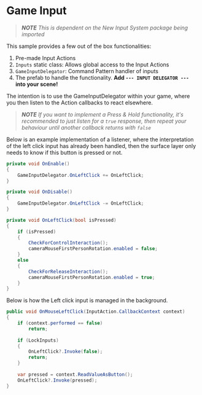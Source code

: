 # Game Input
> _**NOTE** This is dependent on the New Input System package being imported_

This sample provides a few out of the box functionalities:
1. Pre-made Input Actions
2. `Inputs` static class: Allows global access to the Input Actions
3. `GameInputDelegator`: Command Pattern handler of inputs
4. The prefab to handle the functionality. **Add `--- INPUT DELEGATOR ---` into your scene!**

The intention is to use the GameInputDelegator within your game, where you then listen to the Action callbacks to react elsewhere.

> _**NOTE** If you want to implement a Press & Hold functionality, it's recommended to just listen for a `true` response, then repeat your
> behaviour until another callback returns with `false`_

Below is an example implementation of a listener, where the interpretation of the left click input has already been handled,
then the surface layer only needs to know if this button is pressed or not.
```csharp
private void OnEnable() 
{
    GameInputDelegator.OnLeftClick += OnLeftClick;
}

private void OnDisable() 
{
    GameInputDelegator.OnLeftClick -= OnLeftClick;
}

private void OnLeftClick(bool isPressed) 
{
    if (isPressed) 
    {
        CheckForControlInteraction();
        cameraMouseFirstPersonRotation.enabled = false;
    }
    else 
    {
        CheckForReleaseInteraction();
        cameraMouseFirstPersonRotation.enabled = true;
    }
}

```

Below is how the Left click input is managed in the background.
```csharp
public void OnMouseLeftClick(InputAction.CallbackContext context)
{
    if (context.performed == false)
        return;
    
    if (LockInputs)
    {
        OnLeftClick?.Invoke(false);
        return;
    }
    
    var pressed = context.ReadValueAsButton();
    OnLeftClick?.Invoke(pressed);
}
```